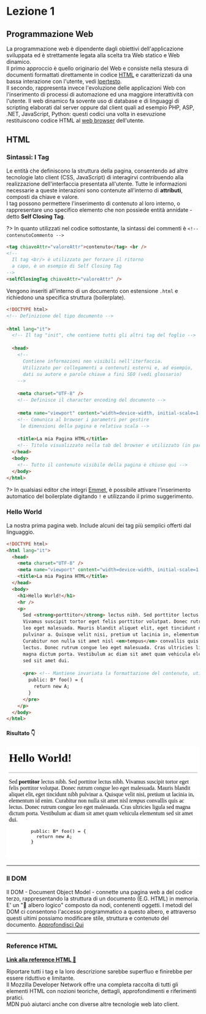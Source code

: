# Lezione 1

## Programmazione Web

La programmazione web è dipendente dagli obiettivi dell'applicazione sviluppata ed è strettamente legata alla scelta tra Web statico e Web dinamico. <br>
Il primo approccio è quello originario del Web e consiste nella stesura di documenti formattati direttamente in codice [HTML](?id=html) e caratterizzati da una bassa interazione con l'utente, vedi [Ipertesto](https://www.w3.org/WhatIs.html). <br>
Il secondo, rappresenta invece l'evoluzione delle applicazioni Web con l'inserimento di processi di automazione ed una maggiore interattività con l'utente.
Il web dinamico fa sovente uso di database e di linguaggi di scripting elaborati dal server oppure dal client quali ad esempio PHP, ASP, .NET, JavaScript, Python: questi codici una volta in esevuzione restituiscono codice HTML al [web browser](https://www.mozilla.org/en-US/firefox/browsers/what-is-a-browser/) dell'utente.

## HTML

### Sintassi: I Tag

Le entità che definiscono la struttura della pagina, consentendo ad altre tecnologie lato client (CSS, JavaScript) di interagirvi contribuendo alla realizzazione dell'interfaccia presentata all'utente.
Tutte le informazioni necessarie a queste interazioni sono contenute all'interno di **attributi**, composti da chiave e valore. <br>
I tag possono permettere l'inserimento di contenuto al loro interno, o rappresentare uno specifico elemento che non possiede entità annidate - detto **Self Closing Tag**.

?> In quanto utilizzati nel codice sottostante, la sintassi dei commenti è
`<!-- contenutoCommento -->`

```html
<tag chiaveAttr="valoreAttr">contenuto</tag> <br />
<!-- 
  Il tag <br/> è utilizzato per forzare il ritorno 
  a capo, è un esempio di Self Closing Tag
-->
<selfClosingTag chiaveAttr="valoreAttr" />
```

Vengono inseriti all'interno di un documento con estensione `.html` e richiedono una specifica struttura (boilerplate).

```html
<!DOCTYPE html>
<!-- Definizione del tipo documento -->

<html lang="it">
  <!-- Il tag "init", che contiene tutti gli altri tag del foglio -->

  <head>
    <!-- 
      Contiene informazioni non visibili nell'iterfaccia.
      Utilizzato per collegamenti a contenuti esterni e, ad esempio, 
      dati su autore e parole chiave a fini SEO (vedi glossario) 
    -->

    <meta charset="UTF-8" />
    <!-- Definisce il character encoding del documento -->

    <meta name="viewport" content="width=device-width, initial-scale=1.0" />
    <!-- Comunica al browser i parametri per gestire
     le dimensioni della pagina e relativa scala -->

    <title>La mia Pagina HTML</title>
    <!-- Titolo visualizzato nella tab del browser e utilizzato (in parte) dai motori di ricerca. -->
  </head>
  <body>
    <!-- Tutto il contenuto visibile della pagina è chiuso qui -->
  </body>
</html>
```

?> In qualsiasi editor che integri [Emmet](https://emmet.io/), è possibile attivare l'inserimento automatico del boilerplate digitando `!` e utilizzando il primo suggerimento.

### Hello World

La nostra prima pagina web. Include alcuni dei tag più semplici offerti dal linguaggio.

```html
<!DOCTYPE html>
<html lang="it">
  <head>
    <meta charset="UTF-8" />
    <meta name="viewport" content="width=device-width, initial-scale=1.0" />
    <title>La mia Pagina HTML</title>
  </head>
  <body>
    <h1>Hello World!</h1>
    <hr />
    <p>
      Sed <strong>porttitor</strong> lectus nibh. Sed porttitor lectus nibh.
      Vivamus suscipit tortor eget felis porttitor volutpat. Donec rutrum congue
      leo eget malesuada. Mauris blandit aliquet elit, eget tincidunt nibh
      pulvinar a. Quisque velit nisi, pretium ut lacinia in, elementum id enim.
      Curabitur non nulla sit amet nisl <em>tempus</em> convallis quis ac
      lectus. Donec rutrum congue leo eget malesuada. Cras ultricies ligula sed
      magna dictum porta. Vestibulum ac diam sit amet quam vehicula elementum
      sed sit amet dui.

      <pre> <!-- Mantiene invariata la formattazione del contenuto, utilizzato solitamente per includere del codice nella pagina -->
        public: B* foo() = {
          return new A;
        }
      </pre>
    </p>
  </body>
</html>
```

#### Risultato 👇

![Hello World](../public/helloWorld_1.png)

---

### Il DOM

Il DOM - Document Object Model - connette una pagina web a del codice terzo, rappresentando la struttura di un documento (E.G. HTML) in memoria. <br>
E' un "🌳 albero logico" composto da nodi, contenenti oggetti. I metodi del DOM ci consentono l'accesso programmatico a questo albero, e attraverso questi ultimi possiamo modificare stile, struttura e contenuto del documento. [Approfondisci Qui](https://developer.mozilla.org/en-US/docs/Web/API/Document_Object_Model)

---

### Reference HTML

**[Link alla reference HTML 🔗](https://developer.mozilla.org/en-US/docs/Web/HTML/Reference)**

Riportare tutti i tag e la loro descrizione sarebbe superfluo e finirebbe per essere riduttivo e limitante. <br>
Il Mozzilla Developer Network offre una completa raccolta di tutti gli elementi HTML con nozioni teoriche, dettagli, approfondimenti e riferimenti pratici.<br>
MDN può aiutarci anche con diverse altre tecnologie web lato client.
